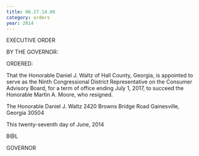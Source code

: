 ```yaml
---
title: 06.27.14.06
category: orders
year: 2014
---
```

 

EXECUTIVE ORDER

BY THE GOVERNOR:

ORDERED:

That the Honorable Daniel J. Waltz of Hall County, Georgia, is
appointed to serve as the Ninth Congressional District
Representative on the Consumer Advisory Board, for a term of
office ending July 1, 2017, to succeed the Honorable Martin A.
Moore, who resigned.

The Honorable Daniel J. Waltz
2420 Browns Bridge Road
Gainesville, Georgia 30504

This twenty-seventh day of June, 2014

 B@L

GOVERNOR

